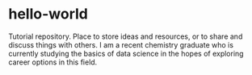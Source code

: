 # hello-world
Tutorial repository. Place to store ideas and resources, or to share and discuss things with others. 
I am a recent chemistry graduate who is currently studying the basics of data science in the hopes of exploring career options in this field. 
